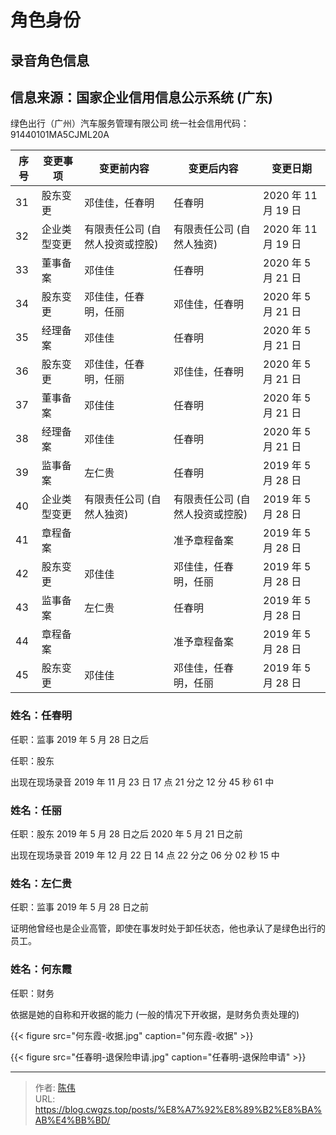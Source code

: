 # 角色身份


## 录音角色信息

## 信息来源：国家企业信用信息公示系统 (广东)

绿色出行（广州）汽车服务管理有限公司 统一社会信用代码：91440101MA5CJML20A

| 序号  | 变更事项   | 变更前内容             | 变更后内容             | 变更日期             |
| --- | ------ | ----------------- | ----------------- | ---------------- |
| 31  | 股东变更   | 邓佳佳，任春明           | 任春明               | 2020 年 11 月 19 日 |
| 32  | 企业类型变更 | 有限责任公司 (自然人投资或控股) | 有限责任公司 (自然人独资)    | 2020 年 11 月 19 日 |
| 33  | 董事备案   | 邓佳佳               | 任春明               | 2020 年 5 月 21 日  |
| 34  | 股东变更   | 邓佳佳，任春明，任丽        | 邓佳佳，任春明           | 2020 年 5 月 21 日  |
| 35  | 经理备案   | 邓佳佳               | 任春明               | 2020 年 5 月 21 日  |
| 36  | 股东变更   | 邓佳佳，任春明，任丽        | 邓佳佳，任春明           | 2020 年 5 月 21 日  |
| 37  | 董事备案   | 邓佳佳               | 任春明               | 2020 年 5 月 21 日  |
| 38  | 经理备案   | 邓佳佳               | 任春明               | 2020 年 5 月 21 日  |
| 39  | 监事备案   | 左仁贵               | 任春明               | 2019 年 5 月 28 日  |
| 40  | 企业类型变更 | 有限责任公司 (自然人独资)    | 有限责任公司 (自然人投资或控股) | 2019 年 5 月 28 日  |
| 41  | 章程备案   |                   | 准予章程备案            | 2019 年 5 月 28 日  |
| 42  | 股东变更   | 邓佳佳               | 邓佳佳，任春明，任丽        | 2019 年 5 月 28 日  |
| 43  | 监事备案   | 左仁贵               | 任春明               | 2019 年 5 月 28 日  |
| 44  | 章程备案   |                   | 准予章程备案            | 2019 年 5 月 28 日  |
| 45  | 股东变更   | 邓佳佳               | 邓佳佳，任春明，任丽        | 2019 年 5 月 28 日  |

### 姓名：任春明

任职：监事 2019 年 5 月 28 日之后

任职：股东

出现在现场录音 2019 年 11 月 23 日 17 点 21 分之 12 分 45 秒 61 中

### 姓名：任丽

任职：股东 2019 年 5 月 28 日之后 2020 年 5 月 21 日之前

出现在现场录音 2019 年 12 月 22 日 14 点 22 分之 06 分 02 秒 15 中

### 姓名：左仁贵

任职：监事 2019 年 5 月 28 日之前

证明他曾经也是企业高管，即使在事发时处于卸任状态，他也承认了是绿色出行的员工。

### 姓名：何东霞

任职：财务

依据是她的自称和开收据的能力 (一般的情况下开收据，是财务负责处理的)

{{&lt; figure src=&#34;何东霞-收据.jpg&#34; caption=&#34;何东霞-收据&#34; &gt;}}

{{&lt; figure src=&#34;任春明-退保险申请.jpg&#34; caption=&#34;任春明-退保险申请&#34; &gt;}}


---

> 作者: [陈伟](https://blog.cwgzs.top)  
> URL: https://blog.cwgzs.top/posts/%E8%A7%92%E8%89%B2%E8%BA%AB%E4%BB%BD/  

